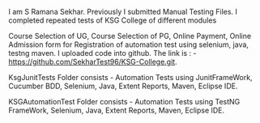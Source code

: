 I am S Ramana Sekhar. Previously I submitted Manual Testing Files.  I completed repeated tests of KSG College of different modules

Course Selection of UG, Course Selection of PG, Online Payment, Online Admission form for Registration of automation test using selenium, java, testng
maven. I uploaded code into github. The link is  : - https://github.com/SekharTest96/KSG-College.git.

KsgJunitTests Folder consists - Automation Tests using JunitFrameWork, Cucumber BDD,  Selenium, Java, Extent Reports, Maven, Eclipse IDE.

KSGAutomationTest Folder consists - Automation Tests using TestNG FrameWork, Selenium, Java, Extent Reports, Maven, Eclipse IDE.
